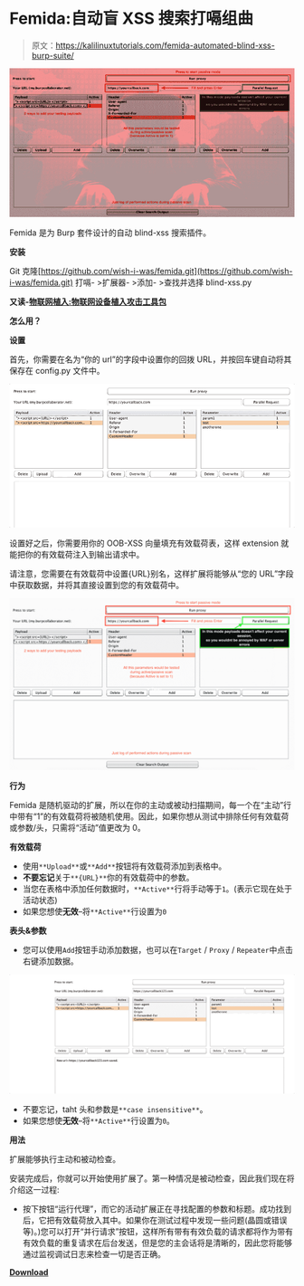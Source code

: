 # Femida:自动盲 XSS 搜索打嗝组曲

> 原文：<https://kalilinuxtutorials.com/femida-automated-blind-xss-burp-suite/>

[![Femida : Automated blind-XSS Search For Burp Suite](img//8aee7c52de1672a32ece3b24529ddbff.png "Femida : Automated blind-XSS Search For Burp Suite")](https://1.bp.blogspot.com/-CmB2h92cUZk/XbMzB5Zf_eI/AAAAAAAADH8/hX1BdmlX4589rfgnAgaST4zc0upr8GtQgCLcBGAsYHQ/s1600/Settings-2.png)

Femida 是为 Burp 套件设计的自动 blind-xss 搜索插件。

**安装**

Git 克隆[https://github.com/wish-i-was/femida.git](https://github.com/wish-i-was/femida.git)
打嗝- >扩展器- >添加- >查找并选择 blind-xss.py

**又读-[物联网植入:物联网设备植入攻击工具包](https://kalilinuxtutorials.com/iot-implant-toolkit-for-implant-attack/)**

**怎么用？**

**设置**

首先，你需要在名为“你的 url”的字段中设置你的回拨 URL，并按回车键自动将其保存在 config.py 文件中。

![](img//5bc009228c2436a30d942503ff31415a.png)

设置好之后，你需要用你的 OOB-XSS 向量填充有效载荷表，这样 extension 就能把你的有效载荷注入到输出请求中。

请注意，您需要在有效载荷中设置{URL}别名，这样扩展将能够从“您的 URL”字段中获取数据，并将其直接设置到您的有效载荷中。

![](img//d1c2460c0774fd8d6a111070abeb296c.png)

**行为**

Femida 是随机驱动的扩展，所以在你的主动或被动扫描期间，每一个在“主动”行中带有“1”的有效载荷将被随机使用。因此，如果你想从测试中排除任何有效载荷或参数/头，只需将“活动”值更改为 0。

**有效载荷**

*   使用`**Upload**`或`**Add**`按钮将有效载荷添加到表格中。
*   **不要忘记**关于`**{URL}**`你的有效载荷中的参数。
*   当您在表格中添加任何数据时，`**Active**`行将手动等于`1`。(表示它现在处于活动状态)
*   如果您想使**无效**–将`**Active**`行设置为`0`

**表头&参数**

*   您可以使用`Add`按钮手动添加数据，也可以在`Target` / `Proxy` / `Repeater`中点击右键添加数据。

![](img//e14bd8194eca75602d93d65bdc5e3e97.png)

*   不要忘记，taht 头和参数是`**case insensitive**`。
*   如果您想使**无效**–将`**Active**`行设置为`0`。

**用法**

扩展能够执行主动和被动检查。

安装完成后，你就可以开始使用扩展了。第一种情况是被动检查，因此我们现在将介绍这一过程:

*   按下按钮“运行代理”，而它的活动扩展正在寻找配置的参数和标题。成功找到后，它把有效载荷放入其中。如果你在测试过程中发现一些问题(晶圆或错误等)。)您可以打开“并行请求”按钮，这样所有带有有效负载的请求都将作为带有有效负载的重复请求在后台发送，但是您的主会话将是清晰的，因此您将能够通过监视调试日志来检查一切是否正确。

[**Download**](https://github.com/wish-i-was/femida)